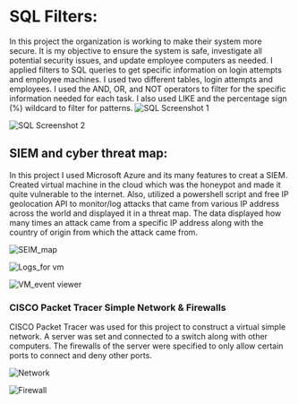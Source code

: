 # SQL Filters:
In this project the organization is working to make their system more secure. It is my objective to ensure the system is safe, investigate all potential security issues, and update employee computers as needed. I applied filters to SQL queries to get specific information on login attempts and employee machines. I used two different tables, login attempts and employees. I used the AND, OR, and NOT operators to filter for the specific information needed for each task. I also used LIKE and the percentage sign (%) wildcard to filter for patterns.
![SQL Screenshot 1](https://github.com/user-attachments/assets/4fa05503-0035-40da-ad71-ca87e9df50c8)

![SQL Screenshot 2](https://github.com/user-attachments/assets/da9d5d01-9e10-460d-866b-9cd031082eae)


## SIEM and cyber threat map:
In this project I used Microsoft Azure and its many features to creat a SIEM. Created virtual machine in the cloud which was the honeypot and made it quite vulnerable to the internet. Also, utilized a powershell script and free IP geolocation API to monitor/log attacks that came from various IP address across the world and displayed it in a threat map. The data displayed how many times an attack came from a specific IP address along with the country of origin from which the attack came from.

![SEIM_map](https://github.com/user-attachments/assets/e037f8f2-ae82-41ed-a7e5-df06687caa9c)

![Logs_for vm](https://github.com/user-attachments/assets/14ab5638-faa3-4ecd-9771-0b444d55146a)

![VM_event viewer](https://github.com/user-attachments/assets/2451ae64-cbb9-4507-9352-2de83fe6d27f)

### CISCO Packet Tracer Simple Network & Firewalls

CISCO Packet Tracer was used for this project to construct a virtual simple network. A server was set and connected to a switch along with other computers. The firewalls of the server were specified to only allow certain ports to connect and deny other ports.

![Network](https://github.com/user-attachments/assets/5c2eca76-9814-4072-a386-4cd703281832)

![Firewall](https://github.com/user-attachments/assets/b0dbdcf2-fe8e-46fe-9eb9-0a65c68b874c)


